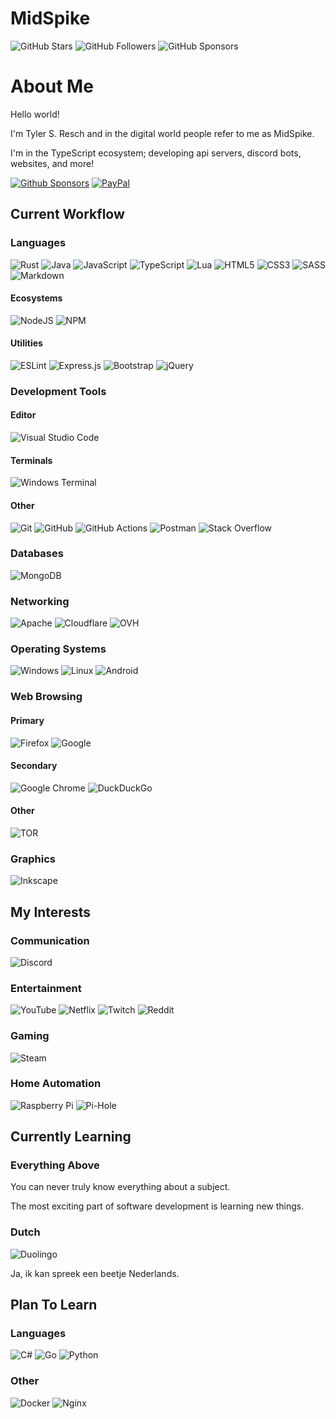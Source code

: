 # MidSpike

![GitHub Stars](https://img.shields.io/github/stars/midspike?style=for-the-badge&logo=github&color=ff5500)
![GitHub Followers](https://img.shields.io/github/followers/midspike?color=ff5500&logo=github&style=for-the-badge)
![GitHub Sponsors](https://img.shields.io/github/sponsors/midspike?color=ff5500&logo=github&style=for-the-badge)

# About Me

Hello world!

I'm Tyler S. Resch and in the digital world people refer to me as MidSpike.

I'm in the TypeScript ecosystem; developing api servers, discord bots, websites, and more!

[![Github Sponsors](https://img.shields.io/badge/sponsor-30363D?style=for-the-badge&logo=GitHub-Sponsors&logoColor=#EA4AAA)](https://github.com/sponsors/MidSpike)
[![PayPal](https://img.shields.io/badge/PayPal-00457C?style=for-the-badge&logo=paypal&logoColor=white)](https://www.paypal.com/paypalme/midspike)

## Current Workflow

### Languages

![Rust](https://img.shields.io/badge/rust-%230b7261.svg?style=for-the-badge&logo=rust&logoColor=%23FFFFFF)
![Java](https://img.shields.io/badge/java-%233a75b0.svg?style=for-the-badge&logo=oracle&logoColor=%23FFFFFF)
![JavaScript](https://img.shields.io/badge/javascript-%23323330.svg?style=for-the-badge&logo=javascript&logoColor=%23F7DF1E)
![TypeScript](https://img.shields.io/badge/typescript-%23007ACC.svg?style=for-the-badge&logo=typescript&logoColor=white)
![Lua](https://img.shields.io/badge/lua-%232C2D72.svg?style=for-the-badge&logo=lua&logoColor=%23FFFFFF)
![HTML5](https://img.shields.io/badge/html5-%23E34F26.svg?style=for-the-badge&logo=html5&logoColor=%23FFFFFF)
![CSS3](https://img.shields.io/badge/css3-%231572B6.svg?style=for-the-badge&logo=css3&logoColor=%23FFFFFF)
![SASS](https://img.shields.io/badge/SASS-hotpink.svg?style=for-the-badge&logo=SASS&logoColor=white)
![Markdown](https://img.shields.io/badge/markdown-%23000000.svg?style=for-the-badge&logo=markdown&logoColor=%23FFFFFF)

#### Ecosystems

![NodeJS](https://img.shields.io/badge/node.js-6DA55F?style=for-the-badge&logo=node.js&logoColor=white)
![NPM](https://img.shields.io/badge/NPM-%23000000.svg?style=for-the-badge&logo=npm&logoColor=white)

#### Utilities

![ESLint](https://img.shields.io/badge/ESLint-4B3263?style=for-the-badge&logo=eslint&logoColor=white)
![Express.js](https://img.shields.io/badge/express.js-%23404d59.svg?style=for-the-badge&logo=express&logoColor=%2361DAFB)
![Bootstrap](https://img.shields.io/badge/bootstrap-%23563D7C.svg?style=for-the-badge&logo=bootstrap&logoColor=white)
![jQuery](https://img.shields.io/badge/jquery-%230769AD.svg?style=for-the-badge&logo=jquery&logoColor=white)

### Development Tools

#### Editor

![Visual Studio Code](https://img.shields.io/badge/Visual%20Studio%20Code-0078d7.svg?style=for-the-badge&logo=visual-studio-code&logoColor=white)

#### Terminals

![Windows Terminal](https://img.shields.io/badge/Windows%20Terminal-%234D4D4D.svg?style=for-the-badge&logo=windows-terminal&logoColor=white)

#### Other

![Git](https://img.shields.io/badge/git-%23F05033.svg?style=for-the-badge&logo=git&logoColor=white)
![GitHub](https://img.shields.io/badge/github-%23121011.svg?style=for-the-badge&logo=github&logoColor=white)
![GitHub Actions](https://img.shields.io/badge/github%20actions-%232671E5.svg?style=for-the-badge&logo=githubactions&logoColor=white)
![Postman](https://img.shields.io/badge/Postman-FF6C37?style=for-the-badge&logo=postman&logoColor=white)
![Stack Overflow](https://img.shields.io/badge/-Stackoverflow-FE7A16?style=for-the-badge&logo=stack-overflow&logoColor=white)

### Databases

![MongoDB](https://img.shields.io/badge/MongoDB-%234ea94b.svg?style=for-the-badge&logo=mongodb&logoColor=white)

### Networking

![Apache](https://img.shields.io/badge/apache-%23D42029.svg?style=for-the-badge&logo=apache&logoColor=white)
![Cloudflare](https://img.shields.io/badge/Cloudflare-F38020?style=for-the-badge&logo=Cloudflare&logoColor=white)
![OVH](https://img.shields.io/badge/ovh-%23123F6D.svg?style=for-the-badge&logo=ovh&logoColor=#123F6D)

### Operating Systems

![Windows](https://img.shields.io/badge/Windows-0078D6?style=for-the-badge&logo=windows&logoColor=white)
![Linux](https://img.shields.io/badge/Linux-FCC624?style=for-the-badge&logo=linux&logoColor=black)
![Android](https://img.shields.io/badge/Android-3DDC84?style=for-the-badge&logo=android&logoColor=white)

### Web Browsing

#### Primary

![Firefox](https://img.shields.io/badge/Firefox-FF7139?style=for-the-badge&logo=Firefox-Browser&logoColor=white)
![Google](https://img.shields.io/badge/google-4285F4?style=for-the-badge&logo=google&logoColor=white)

#### Secondary

![Google Chrome](https://img.shields.io/badge/Google%20Chrome-4285F4?style=for-the-badge&logo=GoogleChrome&logoColor=white)
![DuckDuckGo](https://img.shields.io/badge/DuckDuckGo-DE5833?style=for-the-badge&logo=DuckDuckGo&logoColor=white)

#### Other

![TOR](https://img.shields.io/badge/tor-%237E4798.svg?style=for-the-badge&logo=tor-project&logoColor=white)

### Graphics

![Inkscape](https://img.shields.io/badge/Inkscape-e0e0e0?style=for-the-badge&logo=inkscape&logoColor=080A13)

## My Interests

### Communication

![Discord](https://img.shields.io/badge/Discord-%237289DA.svg?style=for-the-badge&logo=discord&logoColor=white)

### Entertainment

![YouTube](https://img.shields.io/badge/YouTube-%23FF0000.svg?style=for-the-badge&logo=YouTube&logoColor=white)
![Netflix](https://img.shields.io/badge/Netflix-E50914?style=for-the-badge&logo=netflix&logoColor=white)
![Twitch](https://img.shields.io/badge/Twitch-9347FF?style=for-the-badge&logo=twitch&logoColor=white)
![Reddit](https://img.shields.io/badge/Reddit-FF4500?style=for-the-badge&logo=reddit&logoColor=white)

### Gaming

![Steam](https://img.shields.io/badge/steam-%23000000.svg?style=for-the-badge&logo=steam&logoColor=white)

### Home Automation

![Raspberry Pi](https://img.shields.io/badge/-RaspberryPi-C51A4A?style=for-the-badge&logo=Raspberry-Pi)
![Pi-Hole](https://img.shields.io/badge/pihole-%2396060C.svg?style=for-the-badge&logo=pi-hole&logoColor=white)

## Currently Learning

### Everything Above

You can never truly know everything about a subject.

The most exciting part of software development is learning new things.

### Dutch

![Duolingo](https://img.shields.io/badge/Duolingo-%234DC730.svg?style=for-the-badge&logo=Duolingo&logoColor=white)

Ja, ik kan spreek een beetje Nederlands.

## Plan To Learn

### Languages

![C#](https://img.shields.io/badge/c%23-%23239120.svg?style=for-the-badge&logo=c-sharp&logoColor=white)
![Go](https://img.shields.io/badge/go-%2300ADD8.svg?style=for-the-badge&logo=go&logoColor=white)
![Python](https://img.shields.io/badge/python-3670A0?style=for-the-badge&logo=python&logoColor=ffdd54)

### Other

![Docker](https://img.shields.io/badge/docker-%230db7ed.svg?style=for-the-badge&logo=docker&logoColor=white)
![Nginx](https://img.shields.io/badge/nginx-%23009639.svg?style=for-the-badge&logo=nginx&logoColor=white)
